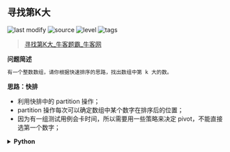 ## 寻找第K大
<!--START_SECTION:badge-->

![last modify](https://img.shields.io/static/v1?label=last%20modify&message=2022-10-11%2019%3A57%3A07&color=yellowgreen&style=flat-square)
![source](https://img.shields.io/static/v1?label=source&message=%E7%89%9B%E5%AE%A2&color=green&style=flat-square)
![level](https://img.shields.io/static/v1?label=level&message=%E4%B8%AD%E7%AD%89&color=yellow&style=flat-square)
![tags](https://img.shields.io/static/v1?label=tags&message=%E6%8E%92%E5%BA%8F&color=orange&style=flat-square)

<!--END_SECTION:badge-->
<!--info
tags: [排序]
source: 牛客
level: 中等
number: '0088'
name: 寻找第K大
companies: []
-->

> [寻找第K大_牛客题霸_牛客网](https://www.nowcoder.com/practice/e016ad9b7f0b45048c58a9f27ba618bf)

<summary><b>问题简述</b></summary>

```txt
有一个整数数组，请你根据快速排序的思路，找出数组中第 k 大的数。
```

<!-- 
<details><summary><b>详细描述</b></summary>

```txt
```

</details>
-->


<!-- <div align="center"><img src="../../../_assets/xxx.png" height="300" /></div> -->

<summary><b>思路：快排</b></summary>

- 利用快排中的 partition 操作；
- partition 操作每次可以确定数组中某个数字在排序后的位置；
- 因为有一组测试用例会卡时间，所以需要用一些策略来决定 pivot，不能直接选第一个数字；

<details><summary><b>Python</b></summary>

```python
class Solution:
    def findKth(self , a: List[int], n: int, K: int) -> int:
        # write code here
        import random
        
        def dfs(a, lo, hi):
            if lo >= hi: return
            
            # 法1）随机确定 pivot
            # r = random.randint(lo, hi)
            # a[lo], a[r] = a[r], a[lo]

            # 法2）三数取中
            mi = (lo + hi) // 2
            if a[lo] > a[mi]: a[lo], a[mi] = a[mi], a[lo]  # 确保 a[lo] < a[mi]
            if a[lo] > a[hi]: a[lo], a[hi] = a[hi], a[lo]  # 确保 a[lo] < a[hi]
            # 经过上面两步，a[mi]、a[hi] 中较小的就是中位数，启动到头部
            if a[mi] < a[hi]:
                a[lo], a[mi] = a[mi], a[lo]
            else:
                a[lo], a[hi] = a[hi], a[lo]
            
            p, l, r = lo, lo, hi
            while l < r:
                while l < r and a[r] <= a[p]:  # 因为是找第 K 大，所以要逆序排
                    r -= 1
                while l < r and a[l] >= a[p]:
                    l += 1
                a[l], a[r] = a[r], a[l]
            
            a[l], a[p] = a[p], a[l]
            
            # 第 K 大，排序后在数组中的索引为 K-1
            if l > K - 1: dfs(a, lo, l - 1)
            if l < K - 1: dfs(a, l + 1, hi)
            
        dfs(a, 0, n - 1)
        return a[K-1]
```

</details>


